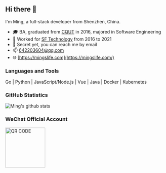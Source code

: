 ## Hi there 👋

I'm Ming, a full-stack developer from Shenzhen, China.

* 🎓 BA, graduated from [CQUT](https://www.cqut.edu.cn/) in 2016, majored in Software Engineering
* 💼 Worked for [SF Technology](https://sf-tech.com.cn/) from 2016 to 2021
* 📱 Secret yet, you can reach me by email
* 📫 [642203604@qq.com](mailto:642203604@qq.com)
* 🌐 [https://mingslife.com](https://mingslife.com/)

### Languages and Tools

Go | Python | JavaScript/Node.js | Vue | Java | Docker | Kubernetes

### GitHub Statistics

![Ming's github stats](https://github-readme-stats.vercel.app/api?username=mingslife&show_icons=true&count_private=true&include_all_commits=true&theme=github_dark)

### WeChat Official Account

<img alt="QR CODE" src="https://file.mingslife.com/upload/attachment/20221023/qrcode_for_gh_ff816be909ad_258.jpg" style="width: 126px; height: 126px;" />
